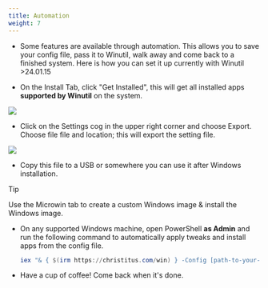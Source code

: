 ```yaml
---
title: Automation
weight: 7
---
```


* Some features are available through automation. This allows you to save your config file, pass it to Winutil, walk away and come back to a finished system. Here is how you can set it up currently with Winutil >24.01.15

* On the Install Tab, click "Get Installed", this will get all installed apps **supported by Winutil** on the system.
<picture>
	<source srcset="/images/Get-Installed-Dark.png" media="(prefers-color-scheme: dark)">
	<source srcset="/images/Get-Installed-Light.png" media="(prefers-color-scheme: light)">
	<img src="/images/Get-Installed-Light.png" />
</picture>

* Click on the Settings cog in the upper right corner and choose Export. Choose file file and location; this will export the setting file.
<picture>
	<source srcset="/images/Settings-Export-Dark.png" media="(prefers-color-scheme: dark)">
	<source srcset="/images/Settings-Export-Light.png" media="(prefers-color-scheme: light)">
	<img src="/images/Settings-Export-Light.png" />
</picture>

* Copy this file to a USB or somewhere you can use it after Windows installation.

> [!TIP]
> Use the Microwin tab to create a custom Windows image & install the Windows image.

* On any supported Windows machine, open PowerShell **as Admin** and run the following command to automatically apply tweaks and install apps from the config file.
    ```ps1
    iex "& { $(irm https://christitus.com/win) } -Config [path-to-your-config] -Run"
    ```
* Have a cup of coffee! Come back when it's done.
